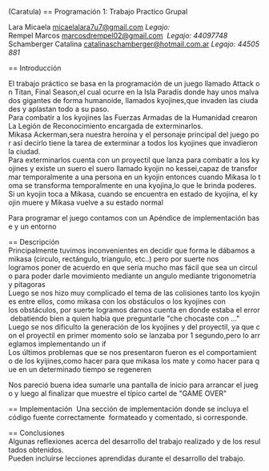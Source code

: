 (Caratula)
== Programación 1: Trabajo Practico Grupal 

Lara Micaela <micaelalara7u7@gmail.com> *Legajo:*
Rempel Marcos <marcosdrempel02@gmail.com>  *Legajo: 44097748*
Schamberger Catalina <catalinaschamberger@hotmail.com.ar> *Legajo: 44505881*

== Introducción 

El trabajo práctico se basa en la programación de un juego llamado Attack on Titan, Final Season,el cual ocurre en la Isla Paradis donde hay unos malvados gigantes de forma humanoide, llamados kyojines,que invaden las ciudades y aplastan todo a su paso.
Para combatir a los kyojines las Fuerzas Armadas de la Humanidad crearon La Legión de Reconocimiento encargada de exterminarlos.
Mikasa Ackerman,sera nuestra heroína y el personaje principal del juego por así decirlo tiene la tarea de exterminar a todos los kyojines que invadieron la ciudad.
Para exterminarlos cuenta con un proyectil que lanza para combatir a los kyojines y existe un suero el suero llamado kyojin no kessei,capaz de transformar temporalmente a una persona en un kyojin entonces cuando Mikasa lo toma se transforma temporalmente en una kyojina,lo que le brinda poderes. Si un kyojin toca a Mikasa, cuando se encuentra en estado de kyojina, el kyojin muere y Mikasa vuelve a su estado normal

Para programar el juego contamos con un Apéndice de implementación base y un entorno

== Descripción 
Principalmente tuvimos inconvenientes en decidir que forma le dábamos a mikasa (circulo, rectángulo, triangulo, etc..) pero por suerte nos
logramos poner de acuerdo en que seria mucho mas fácil que sea un circulo para poder darle movimiento mediante un angulo mediante trigonometría 
y pitagoras 
Luego se nos hizo muy complicado el tema de las colisiones tanto los kyojines entre ellos, como mikasa con los obstáculos o los kyojines con
los obstáculos, por suerte logramos darnos cuenta en donde estaba el error debatiendo bien a quien había que preguntarle "che chocaste
con ..." 
Luego se nos dificulto la generación de los kyojines y del proyectil, ya que con el proyectil en primer momento solo se lanzaba por 1 segundo,pero lo arreglamos implementando un if  
Los últimos problemas que se nos presentaron fueron es el comportamiento de los kyijines,como hacer para que mikasa los mate y como hacer para que en un determinado tiempo se regeneren 

Nos pareció buena idea sumarle una pantalla de inicio para arrancar el juego y luego al finalizar que muestre el típico cartel de "GAME OVER"

== Implementación 
Una sección de implementación donde se incluya el código fuente correctamente 
formateado y comentado, si corresponde.

== Conclusiones 
Algunas reflexiones acerca del desarrollo del trabajo realizado y de los resultados obtenidos.
Pueden incluirse lecciones aprendidas durante el desarrollo del trabajo.



